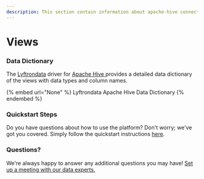 ```yaml
---
description: This section contain information about apache-hive connector views information
---
```


# Views

### Data Dictionary

The [Lyftrondata](https://www.lyftrondata.com/) driver for [Apache Hive](None/)[ ](https://www.lyftrondata.com/integration/apache-hive/)provides a detailed data dictionary of the views with data types and column names.

{% embed url="None" %}
Lyftrondata Apache Hive Data Dictionary
{% endembed %}

### Quickstart Steps

Do you have questions about how to use the platform? Don't worry; we've got you covered. Simply follow the quickstart instructions [here](../README.md).

### Questions? <a href="#questions" id="questions"></a>

We're always happy to answer any additional questions you may have! [Set up a meeting with our data experts.](https://www.lyftrondata.com/book-a-meeting/)


